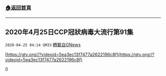 ###  [:house:返回首頁](https://github.com/ourhimalayas/txt)
---

## 2020年4月25日CCP冠狀病毒大流行第91集
`2020-04-25 04:14 GM33` [轉載自GNews](https://gnews.org/zh-hant/184017/)

[https://gtv.org//?videoid=5ea3ec13f7477a2622196c8f](https://gtv.org//?videoid=5ea3ec13f7477a2622196c8f)

0
